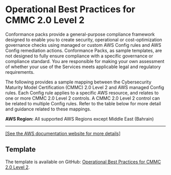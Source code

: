 # Operational Best Practices for CMMC 2\.0 Level 2<a name="operational-best-practices-for-cmmc_2.0_level_2"></a>

Conformance packs provide a general\-purpose compliance framework designed to enable you to create security, operational or cost\-optimization governance checks using managed or custom AWS Config rules and AWS Config remediation actions\. Conformance Packs, as sample templates, are not designed to fully ensure compliance with a specific governance or compliance standard\. You are responsible for making your own assessment of whether your use of the Services meets applicable legal and regulatory requirements\.

 The following provides a sample mapping between the Cybersecurity Maturity Model Certification \(CMMC\) 2\.0 Level 2 and AWS managed Config rules\. Each Config rule applies to a specific AWS resource, and relates to one or more CMMC 2\.0 Level 2 controls\. A CMMC 2\.0 Level 2 control can be related to multiple Config rules\. Refer to the table below for more detail and guidance related to these mappings\.

**AWS Region:** All supported AWS Regions except Middle East \(Bahrain\)


****  
[\[See the AWS documentation website for more details\]](http://docs.aws.amazon.com/config/latest/developerguide/operational-best-practices-for-cmmc_2.0_level_2.html)

## Template<a name="cmmc_2.0_level_2-conformance-pack-sample"></a>

The template is available on GitHub: [Operational Best Practices for CMMC 2\.0 Level 2](https://github.com/awslabs/aws-config-rules/blob/master/aws-config-conformance-packs/Operational-Best-Practices-for-CMMC-2.0-Level-2.yaml)\.